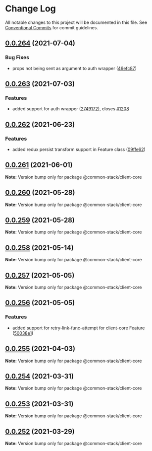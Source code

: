 # Change Log

All notable changes to this project will be documented in this file.
See [Conventional Commits](https://conventionalcommits.org) for commit guidelines.

## [0.0.264](https://github.com/cdmbase/common-stack/compare/v0.0.263...v0.0.264) (2021-07-04)


### Bug Fixes

* props not being sent as argument to auth wrapper ([46efc87](https://github.com/cdmbase/common-stack/commit/46efc874c5bf60050cb42a0418ed0739451ba370))





## [0.0.263](https://github.com/cdmbase/common-stack/compare/v0.0.262...v0.0.263) (2021-07-03)


### Features

* added support for auth wrapper ([2749172](https://github.com/cdmbase/common-stack/commit/2749172303f2b35d56fa4e79aabc88beae24d280)), closes [#1208](https://github.com/cdmbase/common-stack/issues/1208)





## [0.0.262](https://github.com/cdmbase/common-stack/compare/v0.0.261...v0.0.262) (2021-06-23)


### Features

* added redux persist transform support in Feature class ([09ffe62](https://github.com/cdmbase/common-stack/commit/09ffe62d1dc619a9e30e7c1faeed3d3f4d484d2e))





## [0.0.261](https://github.com/cdmbase/common-stack/compare/v0.0.260...v0.0.261) (2021-06-01)

**Note:** Version bump only for package @common-stack/client-core





## [0.0.260](https://github.com/cdmbase/common-stack/compare/v0.0.259...v0.0.260) (2021-05-28)

**Note:** Version bump only for package @common-stack/client-core





## [0.0.259](https://github.com/cdmbase/common-stack/compare/v0.0.258...v0.0.259) (2021-05-28)

**Note:** Version bump only for package @common-stack/client-core





## [0.0.258](https://github.com/cdmbase/common-stack/compare/v0.0.257...v0.0.258) (2021-05-14)

**Note:** Version bump only for package @common-stack/client-core





## [0.0.257](https://github.com/cdmbase/common-stack/compare/v0.0.256...v0.0.257) (2021-05-05)

**Note:** Version bump only for package @common-stack/client-core





## [0.0.256](https://github.com/cdmbase/common-stack/compare/v0.0.255...v0.0.256) (2021-05-05)


### Features

* added support for retry-link-func-attempt for client-core Feature ([50038e1](https://github.com/cdmbase/common-stack/commit/50038e1aa99b86fa6364e20480dbea20a217d2a1))





## [0.0.255](https://github.com/cdmbase/common-stack/compare/v0.0.254...v0.0.255) (2021-04-03)

**Note:** Version bump only for package @common-stack/client-core





## [0.0.254](https://github.com/cdmbase/common-stack/compare/v0.0.253...v0.0.254) (2021-03-31)

**Note:** Version bump only for package @common-stack/client-core





## [0.0.253](https://github.com/cdmbase/common-stack/compare/v0.0.252...v0.0.253) (2021-03-31)

**Note:** Version bump only for package @common-stack/client-core





## [0.0.252](https://github.com/cdmbase/common-stack/compare/v0.0.251...v0.0.252) (2021-03-29)

**Note:** Version bump only for package @common-stack/client-core
